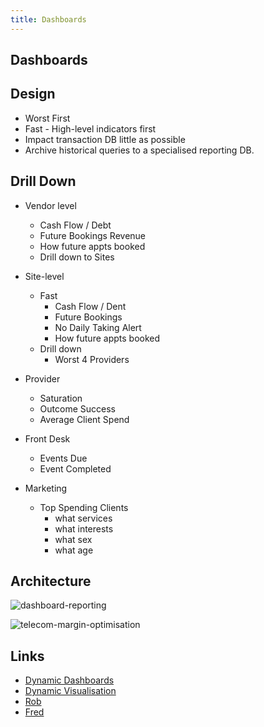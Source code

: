 ```yaml
---
title: Dashboards
---
```


## Dashboards

## Design

- Worst First
- Fast - High-level indicators first
- Impact transaction DB little as possible
- Archive historical queries to a specialised reporting DB.

## Drill Down

- Vendor level
  - Cash Flow / Debt
  - Future Bookings Revenue
  - How future appts booked
  - Drill down to Sites
- Site-level
  - Fast
    - Cash Flow / Dent
    - Future Bookings
    - No Daily Taking Alert
    - How future appts booked
  - Drill down
    - Worst 4 Providers
- Provider
  - Saturation
  - Outcome Success
  - Average Client Spend
- Front Desk

  - Events Due
  - Event Completed

- Marketing
  - Top Spending Clients
    - what services
    - what interests
    - what sex
    - what age

## Architecture

![dashboard-reporting](https://drive.google.com/uc?id=1ptlDTRYffxPZ9LRge3vt41gY10FhgAio)

![telecom-margin-optimisation](https://drive.google.com/uc?id=16TEPbIznajXjnxN5G0f_wEdvryjkFoHQ)

## Links

- [Dynamic Dashboards](https://towardsdatascience.com/building-dynamic-dashboards-with-angular-and-bokeh-51668a5367f1)
- [Dynamic Visualisation](https://www.newline.co/@jonrimmer/dynamic-visualisation-in-angular--b9c4cf05)
- [Rob]()
- [Fred]()
